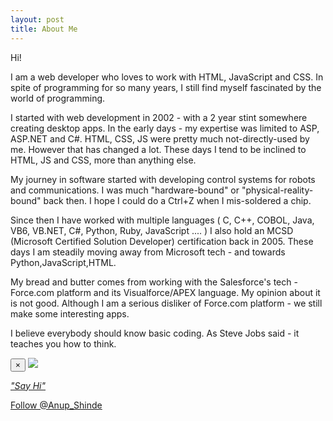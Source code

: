 ```yaml
---
layout: post
title: About Me
---
```

Hi!

I am a web developer who loves to work with HTML, JavaScript and CSS. In spite of programming for so many years, I still find myself fascinated by the world of programming.


I started with web development in 2002 - with a 2 year stint somewhere creating desktop apps. In the early days - my expertise was limited to ASP, ASP.NET and C#. HTML, CSS, JS were pretty much not-directly-used by me. However that has changed a lot. These days I tend to be inclined to HTML, JS and CSS, more than anything else.


My journey in software started with developing control systems for robots and communications. I was much "hardware-bound" or "physical-reality-bound" back then. I hope I could do a Ctrl+Z when I mis-soldered a chip.


Since then I have worked with multiple languages ( C, C++, COBOL, Java, VB6, VB.NET, C#, Python, Ruby, JavaScript .... )
I also hold an MCSD (Microsoft Certified Solution Developer) certification back in 2005. These days I am steadily moving away from Microsoft tech - and towards Python,JavaScript,HTML. 

My bread and butter comes from working with the Salesforce's tech - Force.com platform and its Visualforce/APEX language. My opinion about it is not good. Although I am a serious disliker of Force.com platform - we still make some interesting apps. 



I believe everybody should know basic coding. As Steve Jobs said - it teaches you how to think.


  <div class="modal fade" id="sayhi" tabindex="-1" role="dialog" aria-labelledby="myModalLabel" aria-hidden="true">
    <div class="modal-dialog">
      <div class="modal-content">
        <div class="modal-body">
			<button type="button" class="close" data-dismiss="modal" aria-hidden="true">&times;</button>
			<img src="/static/images/sayhi.png" />
			<div style="text-align: right;">
				<a href="https://twitter.com/Anup_Shinde" target="_blank_twitter"><i class="icon-twitter icon-2x"></i></a>
				<a href="https://github.com/anupshinde" target="_blank_github"><i class="icon-github icon-2x"></i></a>
				<a href="https://www.gittip.com/anupshinde/" target="_blank_gittip"><i class="icon-gittip icon-2x"></i></a>
			</div>
        </div>
      </div>
    </div>
  </div>
  
  
<a data-toggle="modal" href="#sayhi">*"Say Hi"* <i class="icon-envelope-alt"></i></a> 

<a href="https://twitter.com/Anup_Shinde" class="twitter-follow-button" data-show-count="false">Follow @Anup_Shinde</a>
<script>!function(d,s,id){var js,fjs=d.getElementsByTagName(s)[0],p=/^http:/.test(d.location)?'http':'https';if(!d.getElementById(id)){js=d.createElement(s);js.id=id;js.src=p+'://platform.twitter.com/widgets.js';fjs.parentNode.insertBefore(js,fjs);}}(document, 'script', 'twitter-wjs');</script>

